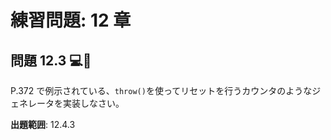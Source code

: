 # 練習問題: 12 章

## 問題 12.3 💻🧪

P.372 で例示されている、`throw()`を使ってリセットを行うカウンタのようなジェネレータを実装しなさい。

**出題範囲**: 12.4.3
